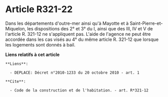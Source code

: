 # Article R321-22

Dans les départements d'outre-mer ainsi qu'à Mayotte et à Saint-Pierre-et-Miquelon, les dispositions des 2° et 3° du I, ainsi
que des III, IV et V de l'article R. 321-12 ne s'appliquent pas. L'aide de l'agence ne peut être accordée dans les cas visés
au 4° du même article R. 321-12 que lorsque les logements sont donnés à bail.

**Liens relatifs à cet article**

	**Liens**:

	  - DEPLACE: Décret n°2010-1233 du 20 octobre 2010 - art. 1

	**Cite**:

	  - Code de la construction et de l'habitation. - art. R*321-12
